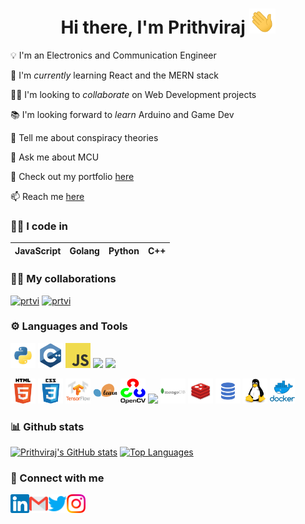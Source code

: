<div id="intro">
    
<h1 align="center">Hi there, I'm Prithviraj <img height="40" src="assets/hi.gif"></h1>

</div>

<div id="about">

💡 I'm an Electronics and Communication Engineer

  <!-- 👨‍💻 I'm _currently_ collaborating on full stack implementation of Smart Agricare system -->

🌱 I'm _currently_ learning React and the MERN stack

👨‍🔧 I'm looking to _collaborate_ on Web Development projects

📚 I'm looking forward to _learn_ Arduino and Game Dev

👻 Tell me about conspiracy theories

💬 Ask me about MCU

📃 Check out my portfolio [here](https://prtvi.github.io/portfolio/)

📫 Reach me [here](#connect)

</div>

<div id="codein">
    
<h3>👨‍💻 I code in</h3>

| JavaScript | Golang | Python | C++ |
| :--------: | :----: | :----: | :-: |

</div>

<div id="projects">

<h3>🏃‍♂️ My collaborations</h3>

[![prtvi](https://github-readme-stats.vercel.app/api/pin/?username=prtvi&repo=automation-using-hand-gestures)](https://github.com/prtvi/automation-using-hand-gestures)
[![prtvi](https://github-readme-stats.vercel.app/api/pin/?username=gokulBalaG&repo=Smart-Agricare)](https://github.com/gokulBalaG/Smart-Agricare)

</div>

<div id="tech">
    
<h3>⚙ Languages and Tools</h3>

<code><img height="40" src="https://raw.githubusercontent.com/github/explore/80688e429a7d4ef2fca1e82350fe8e3517d3494d/topics/python/python.png"></code>
<code><img height="40" src="https://raw.githubusercontent.com/github/explore/80688e429a7d4ef2fca1e82350fe8e3517d3494d/topics/cpp/cpp.png"></code>
<code><img height="40" src="https://raw.githubusercontent.com/github/explore/80688e429a7d4ef2fca1e82350fe8e3517d3494d/topics/javascript/javascript.png"></code>
<code><img height="40" src="https://www.vectorlogo.zone/logos/golang/golang-icon.svg"></code>
<code><img height="40" src="https://www.vectorlogo.zone/logos/nodejs/nodejs-icon.svg"></code>

<code><img height="40" src="https://raw.githubusercontent.com/github/explore/80688e429a7d4ef2fca1e82350fe8e3517d3494d/topics/html/html.png"></code>
<code><img height="40" src="https://raw.githubusercontent.com/github/explore/5c058a388828bb5fde0bcafd4bc867b5bb3f26f3/topics/css/css.png"></code>
<code><img height="40" src="https://raw.githubusercontent.com/github/explore/5c058a388828bb5fde0bcafd4bc867b5bb3f26f3/topics/tensorflow/tensorflow.png"></code>
<code><img height="40" src="https://raw.githubusercontent.com/github/explore/80688e429a7d4ef2fca1e82350fe8e3517d3494d/topics/scikit-learn/scikit-learn.png"></code>
<code><img height="40" src="https://raw.githubusercontent.com/github/explore/80688e429a7d4ef2fca1e82350fe8e3517d3494d/topics/opencv/opencv.png"></code>
<code><img height="40" src="https://www.vectorlogo.zone/logos/git-scm/git-scm-icon.svg"></code>
<code><img height="40" src="https://raw.githubusercontent.com/github/explore/80688e429a7d4ef2fca1e82350fe8e3517d3494d/topics/mongodb/mongodb.png"></code>
<code><img height="40" src="https://raw.githubusercontent.com/github/explore/80688e429a7d4ef2fca1e82350fe8e3517d3494d/topics/redis/redis.png"></code>
<code><img height="40" src="https://raw.githubusercontent.com/github/explore/80688e429a7d4ef2fca1e82350fe8e3517d3494d/topics/sql/sql.png"></code>
<code><img height="40" src="https://raw.githubusercontent.com/devicons/devicon/master/icons/linux/linux-original.svg"></code>
<code><img height="40" src="https://raw.githubusercontent.com/github/explore/80688e429a7d4ef2fca1e82350fe8e3517d3494d/topics/docker/docker.png"></code>

</div>

<div id="stats">

<h3>📊 Github stats</h3>

<!-- ![Prithviraj's GitHub stats](https://github-readme-stats.vercel.app/api?username=prtvi&show_icons=true&count_private=true) -->

[![Prithviraj's GitHub stats](https://github-readme-stats.vercel.app/api?username=prtvi&hide=contribs&show_icons=true&count_private=true)](https://github.com/prtvi)
[![Top Languages](https://github-readme-stats.vercel.app/api/top-langs/?username=prtvi&exclude_repo=prtvi.github.io,prtvi,portfolio,learn-git&hide=jupyter%20notebook&layout=compact)](https://github.com/prtvi)

</div>

<div id="connect">

  <h3>🔗 Connect with me</h3>

  <a href="https://www.linkedin.com/in/prithviraj-vernekar-5830161b2/">
    <img align="left" alt="Prithviraj Vernekar | Linkedin" height="30" src="assets/linkedin.svg" />
  </a>
  <a href="mailto:prithvippv25@gmail.com">
    <img align="left" alt="Prithviraj Vernekar | Gmail" height="30" src="assets/gmail.svg" />
  </a>
  <a href="https://twitter.com/prtviv?lang=en">
    <img align="left" alt="Prithviraj Vernekar | Twitter" height="30" src="assets/twitter.svg" />
  </a>
  <a href="https://instagram.com/prtviv">
    <img align="left" alt="prtviv | Instagram" height="30" src="assets/instagram.svg" />
  </a>

</div>
